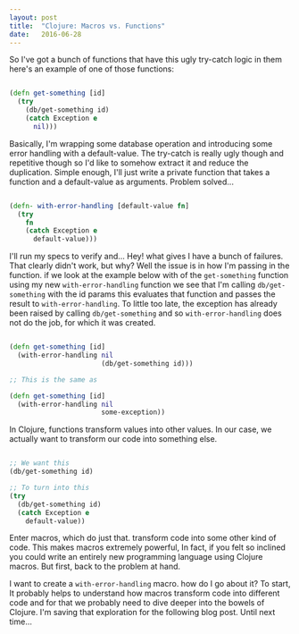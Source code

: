 ```yaml
---
layout: post
title:  "Clojure: Macros vs. Functions"
date:   2016-06-28
---
```


So I've got a bunch of functions that have this ugly try-catch logic in them here's an example of one
of those functions:

```clojure

(defn get-something [id]
  (try
    (db/get-something id)
    (catch Exception e
      nil)))

```

Basically, I'm wrapping some database operation and introducing some error handling with a default-value. The try-catch
is really ugly though and repetitive though so I'd like to somehow extract it and reduce the duplication. Simple enough,
I'll just write a private function that takes a function and a default-value as arguments. Problem solved...

```clojure

(defn- with-error-handling [default-value fn]
  (try
    fn
    (catch Exception e
      default-value)))

```

I'll run my specs to verify and... Hey! what gives I have a bunch of failures. That clearly didn't work, but why?
Well the issue is in how I'm passing in the function. if we look at the example below with of the `get-something` function using
my new `with-error-handling` function we see that I'm calling `db/get-something` with the id params this evaluates that function
and passes the result to `with-error-handling`. To little too late, the exception has already been raised by calling `db/get-something`
and so `with-error-handling` does not do the job, for which it was created.

```clojure

(defn get-something [id]
  (with-error-handling nil
                       (db/get-something id)))

;; This is the same as

(defn get-something [id]
  (with-error-handling nil
                       some-exception))

```

In Clojure, functions transform values into other values. In our case, we actually want to transform our code into something else.

```clojure

;; We want this
(db/get-something id)

;; To turn into this
(try
  (db/get-something id)
  (catch Exception e
    default-value))

```

Enter macros, which do just that. transform code into some other kind of code. This makes macros extremely powerful, In fact, if you felt so inclined you could
write an entirely new programming language using Clojure macros. But first, back to the problem at hand.


I want to create a `with-error-handling` macro. how do I go about it? To start, It probably helps to understand how macros transform code into different code
and for that we probably need to dive deeper into the bowels of Clojure. I'm saving that exploration for the following blog post. Until next time...
